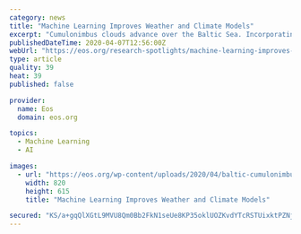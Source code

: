 ```yaml
---
category: news
title: "Machine Learning Improves Weather and Climate Models"
excerpt: "Cumulonimbus clouds advance over the Baltic Sea. Incorporating machine learning techniques into weather and climate models could improve both. Credit: Arnold Paul, CC BY-SA 2.5 By Kate Wheeling 6 mins ago Both weather and climate models have improved drastically in recent years, as advances in one field have tended to benefit the other."
publishedDateTime: 2020-04-07T12:56:00Z
webUrl: "https://eos.org/research-spotlights/machine-learning-improves-weather-and-climate-models"
type: article
quality: 39
heat: 39
published: false

provider:
  name: Eos
  domain: eos.org

topics:
  - Machine Learning
  - AI

images:
  - url: "https://eos.org/wp-content/uploads/2020/04/baltic-cumulonimbus.jpg"
    width: 820
    height: 615
    title: "Machine Learning Improves Weather and Climate Models"

secured: "KS/a+gqQlXGtL9MVU8Qm0Bb2FkN1seUe8KP35oklUOZKvdYTcRSTUixktPZNjTO61AvY49zm8I8Tw9c6aWRbTAxvIA0TlACe6cMo3AkQFmaD7IkSKachTiJWEg07yo/f6gADjogSbXjmsny2gA0x6IpcGpewt2FfqYIMT2TSCY60m+yedKJQB0FyhNo57Ob762UT4IsMKjpTncdrXXHk489DkZwi4AicWsNw8ZfCz5+WI/m/8zgwK42VUO0sSVrQwptewBDb3frzyrLgT6AZQoL2RS618XvBeO33TlKPYf4EqDXWtDYLubYSNASCcxoz;+lFQgKZXWOf2NE3YGwkPvg=="
---
```


